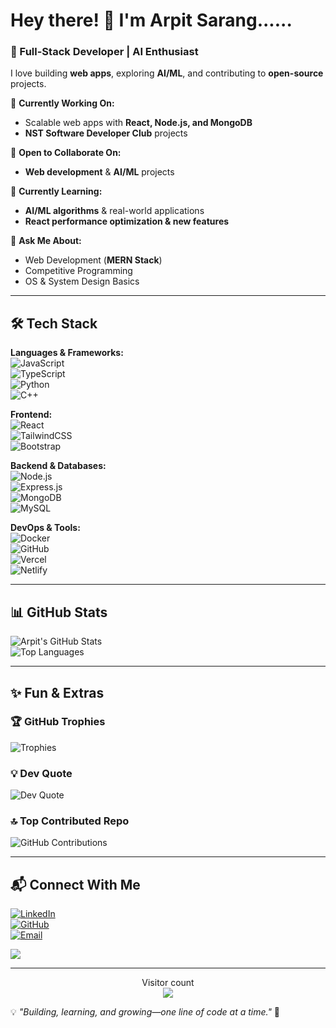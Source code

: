 # Hey there! 👋 I'm Arpit Sarang......

### 🚀 Full-Stack Developer | AI Enthusiast  

I love building **web apps**, exploring **AI/ML**, and contributing to **open-source** projects.  

🔭 **Currently Working On:**  
- Scalable web apps with **React, Node.js, and MongoDB**  
- **NST Software Developer Club** projects  

👯 **Open to Collaborate On:**  
- **Web development** & **AI/ML** projects  

🌱 **Currently Learning:**  
- **AI/ML algorithms** & real-world applications  
- **React performance optimization & new features**  

💬 **Ask Me About:**  
- Web Development (**MERN Stack**)  
- Competitive Programming  
- OS & System Design Basics  

---

## 🛠 Tech Stack  

**Languages & Frameworks:**  
![JavaScript](https://img.shields.io/badge/JavaScript-F7DF1E?style=for-the-badge&logo=javascript&logoColor=black)  
![TypeScript](https://img.shields.io/badge/TypeScript-3178C6?style=for-the-badge&logo=typescript&logoColor=white)  
![Python](https://img.shields.io/badge/Python-3776AB?style=for-the-badge&logo=python&logoColor=white)  
![C++](https://img.shields.io/badge/C++-00599C?style=for-the-badge&logo=c%2B%2B&logoColor=white)  

**Frontend:**  
![React](https://img.shields.io/badge/React-61DAFB?style=for-the-badge&logo=react&logoColor=black)  
![TailwindCSS](https://img.shields.io/badge/TailwindCSS-38B2AC?style=for-the-badge&logo=tailwind-css&logoColor=white)  
![Bootstrap](https://img.shields.io/badge/Bootstrap-7952B3?style=for-the-badge&logo=bootstrap&logoColor=white)  

**Backend & Databases:**  
![Node.js](https://img.shields.io/badge/Node.js-339933?style=for-the-badge&logo=node.js&logoColor=white)  
![Express.js](https://img.shields.io/badge/Express.js-404D59?style=for-the-badge&logo=express&logoColor=white)  
![MongoDB](https://img.shields.io/badge/MongoDB-47A248?style=for-the-badge&logo=mongodb&logoColor=white)  
![MySQL](https://img.shields.io/badge/MySQL-4479A1?style=for-the-badge&logo=mysql&logoColor=white)  

**DevOps & Tools:**  
![Docker](https://img.shields.io/badge/Docker-2496ED?style=for-the-badge&logo=docker&logoColor=white)  
![GitHub](https://img.shields.io/badge/GitHub-181717?style=for-the-badge&logo=github&logoColor=white)  
![Vercel](https://img.shields.io/badge/Vercel-000000?style=for-the-badge&logo=vercel&logoColor=white)  
![Netlify](https://img.shields.io/badge/Netlify-00C7B7?style=for-the-badge&logo=netlify&logoColor=white)  

---

## 📊 GitHub Stats  

![Arpit's GitHub Stats](https://github-readme-stats.vercel.app/api?username=CodeMaverick-143&theme=dark&hide_border=false&include_all_commits=true&count_private=true)  
![Top Languages](https://github-readme-stats.vercel.app/api/top-langs/?username=CodeMaverick-143&theme=dark&hide_border=false&layout=compact) 

---

## ✨ Fun & Extras  

### 🏆 GitHub Trophies  
![Trophies](https://github-profile-trophy.vercel.app/?username=CodeMaverick-143&theme=flat&no-frame=false&no-bg=true&margin-w=4)  

### 💡 Dev Quote  
![Dev Quote](https://quotes-github-readme.vercel.app/api?type=horizontal&theme=light)  

### 🔝 Top Contributed Repo  
![GitHub Contributions](https://github-contributor-stats.vercel.app/api?username=CodeMaverick-143&limit=5&theme=dark&combine_all_yearly_contributions=true)  

---

## 📬 Connect With Me  
[![LinkedIn](https://img.shields.io/badge/LinkedIn-%230077B5.svg?style=for-the-badge&logo=linkedin&logoColor=white)](https://www.linkedin.com/in/arpit-sarang-ab0b63320/)  
[![GitHub](https://img.shields.io/badge/GitHub-%23121011.svg?style=for-the-badge&logo=github&logoColor=white)](https://github.com/CodeMaverick-143)  
[![Email](https://img.shields.io/badge/Email-D14836?style=for-the-badge&logo=gmail&logoColor=white)](mailto:nexawebs.tech@gmail.com)  

[![](https://visitcount.itsvg.in/api?id=CodeMaverick-143&icon=0&color=6)](https://visitcount.itsvg.in)  

---
<p align="center"> 
  Visitor count<br>
  <img src="https://profile-counter.glitch.me/CodeMaverick-143/count.svg" />
</p>

💡 _"Building, learning, and growing—one line of code at a time."_ 🚀
